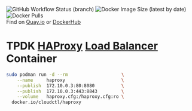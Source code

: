 ![GitHub Workflow Status (branch)](https://img.shields.io/github/workflow/status/cloudctl/haproxy/haproxy/main?label=GH%20Actions&style=plastic) ![Docker Image Size (latest by date)](https://img.shields.io/docker/image-size/cloudctl/haproxy?label=Size&style=plastic) ![Docker Pulls](https://img.shields.io/docker/pulls/cloudctl/haproxy?label=DockerHub%20Pulls&style=plastic)    
Find on [Quay.io] or [DockerHub]
    
# TPDK [HAProxy] [Load Balancer] Container
```sh
sudo podman run -d --rm                    \
    --name     haproxy                     \
    --publish  172.10.0.3:80:8080          \
    --publish  172.10.0.3:443:8843         \
    --volume   haproxy.cfg:/haproxy.cfg:ro \
  docker.io/cloudctl/haproxy
```
[Podman]:https://podman.io
[HAProxy]:https://haproxy.org
[Load Balancer]:https://blog.openshift.com/an-open-source-load-balancer-for-openshift/
[Application Router]:https://blog.openshift.com/ocp-custom-routing/
[DockerHub]:https://hub.docker.com/r/cloudctl/haproxy
[Quay.io]:https://quay.io/repository/cloudctl/haproxy
